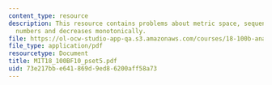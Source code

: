 ```yaml
---
content_type: resource
description: This resource contains problems about metric space, sequences of real
  numbers and decreases monotonically.
file: https://ol-ocw-studio-app-qa.s3.amazonaws.com/courses/18-100b-analysis-i-fall-2010/73e217bbe641869d9ed86200aff58a73_MIT18_100BF10_pset5.pdf
file_type: application/pdf
resourcetype: Document
title: MIT18_100BF10_pset5.pdf
uid: 73e217bb-e641-869d-9ed8-6200aff58a73
---
```

